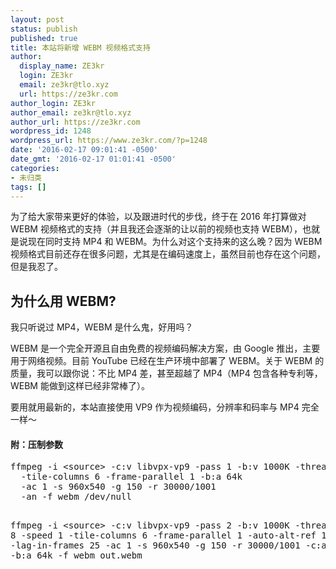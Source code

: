 ```yaml
---
layout: post
status: publish
published: true
title: 本站将新增 WEBM 视频格式支持
author:
  display_name: ZE3kr
  login: ZE3kr
  email: ze3kr@tlo.xyz
  url: https://ze3kr.com
author_login: ZE3kr
author_email: ze3kr@tlo.xyz
author_url: https://ze3kr.com
wordpress_id: 1248
wordpress_url: https://www.ze3kr.com/?p=1248
date: '2016-02-17 09:01:41 -0500'
date_gmt: '2016-02-17 01:01:41 -0500'
categories:
- 未归类
tags: []
---
```

<p>为了给大家带来更好的体验，以及跟进时代的步伐，终于在 2016 年打算做对 WEBM 视频格式的支持（并且我还会逐渐的让以前的视频也支持 WEBM），也就是说现在同时支持 MP4 和 WEBM。为什么对这个支持来的这么晚？因为 WEBM 视频格式目前还存在很多问题，尤其是在编码速度上，虽然目前也存在这个问题，但是我忍了。</p>
<h2>为什么用 WEBM?</h2>
<p>我只听说过 MP4，WEBM 是什么鬼，好用吗？</p>
<p>WEBM 是一个完全开源且自由免费的视频编码解决方案，由 Google 推出，主要用于网络视频。目前 YouTube 已经在生产环境中部署了 WEBM。关于 WEBM 的质量，我可以跟你说：不比 MP4 差，甚至超越了 MP4（MP4 包含各种专利等，WEBM 能做到这样已经非常棒了）。</p>
<p>要用就用最新的，本站直接使用 VP9 作为视频编码，分辨率和码率与 MP4 完全一样～</p>
<h4>附：压制参数</h4>
<pre class="lang:sh decode:true ">ffmpeg -i &lt;source&gt; -c:v libvpx-vp9 -pass 1 -b:v 1000K -threads 8 -speed 4 
  -tile-columns 6 -frame-parallel 1 -b:a 64k
  -ac 1 -s 960x540 -g 150 -r 30000/1001
  -an -f webm /dev/null

ffmpeg -i &lt;source&gt; -c:v libvpx-vp9 -pass 2 -b:v 1000K -threads 8 -speed 1 
  -tile-columns 6 -frame-parallel 1 -auto-alt-ref 1 -lag-in-frames 25 
  -ac 1 -s 960x540 -g 150 -r 30000/1001
  -c:a libopus -b:a 64k -f webm out.webm</pre>
